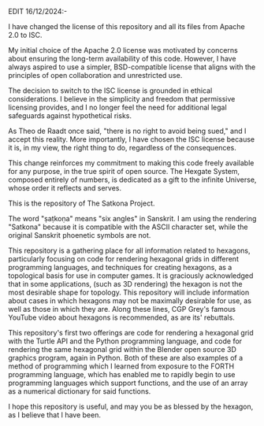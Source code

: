 EDIT 16/12/2024:-

I have changed the license of this repository and all its files from Apache 2.0 to ISC.

My initial choice of the Apache 2.0 license was motivated by concerns about ensuring the 
long-term availability of this code. However, I have always aspired to use a simpler, 
BSD-compatible license that aligns with the principles of open collaboration and 
unrestricted use.

The decision to switch to the ISC license is grounded in ethical considerations. I believe 
in the simplicity and freedom that permissive licensing provides, and I no longer feel the 
need for additional legal safeguards against hypothetical risks.

As Theo de Raadt once said, "there is no right to avoid being sued," and I accept this 
reality. More importantly, I have chosen the ISC license because it is, in my view, 
the right thing to do, regardless of the consequences.

This change reinforces my commitment to making this code freely available for any purpose, 
in the true spirit of open source. The Hexgate System, composed entirely of numbers, 
is dedicated as a gift to the infinite Universe, whose order it reflects and serves.

This is the repository of The Satkona Project.

The word "ṣaṭkoṇa" means "six angles" in Sanskrit.  I am using the rendering
"Satkona" because it is compatible with the ASCII character set, while the
original Sanskrit phoenetic symbols are not.

This repository is a gathering place for all information related to hexagons,
particularly focusing on code for rendering hexagonal grids in different
programming languages, and techniques for creating hexagons, as a topological
basis for use in computer games.  It is graciously acknowledged that in some
applications, (such as 3D rendering) the hexagon is not the most desirable shape
for topology.  This repository will include information about cases in which
hexagons may not be maximally desirable for use, as well as those in which they
are. Along these lines, CGP Grey's famous YouTube video about hexagons is
recommended, as are its' rebuttals.

This repository's first two offerings are code for rendering a hexagonal grid
with the Turtle API and the Python programming language, and code for rendering
the same hexagonal grid within the Blender open source 3D graphics program,
again in Python.  Both of these are also examples of a method of programming
which I learned from exposure to the FORTH programming language, which has
enabled me to rapidly begin to use programming languages which support
functions, and the use of an array as a numerical dictionary for said functions.

I hope this repository is useful, and may you be as blessed by the hexagon, as I
believe that I have been.

